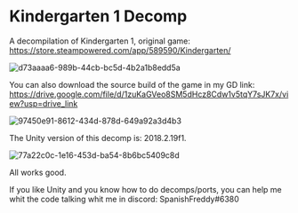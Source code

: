 # Kindergarten 1 Decomp
A decompilation of Kindergarten 1, original game: https://store.steampowered.com/app/589590/Kindergarten/

![d73aaaa6-989b-44cb-bc5d-4b2a1b8edd5a](https://github.com/SpanishFreddy/Kindergarten-1-Decomp/assets/121837347/d976e54b-2e4e-40db-ba5e-358d272f9bd6)

You can also download the source build of the game in my GD link:
https://drive.google.com/file/d/1zuKaGVeo8SM5dHcz8Cdw1v5tqY7sJK7x/view?usp=drive_link

![97450e91-8612-434d-878d-649a92a3d4b3](https://github.com/SpanishFreddy/Kindergarten-1-Decomp/assets/121837347/70ac7da7-3006-4cdd-b3b9-333f4f5e8af3)

The Unity version of this decomp is: 2018.2.19f1.

![77a22c0c-1e16-453d-ba54-8b6bc5409c8d](https://github.com/SpanishFreddy/Kindergarten-1-Decomp/assets/121837347/62cb3194-818f-4a38-9361-abfeb18eea5d)

All works good.

If you like Unity and you know how to do decomps/ports, you can help me whit the code talking whit me in discord: SpanishFreddy#6380
